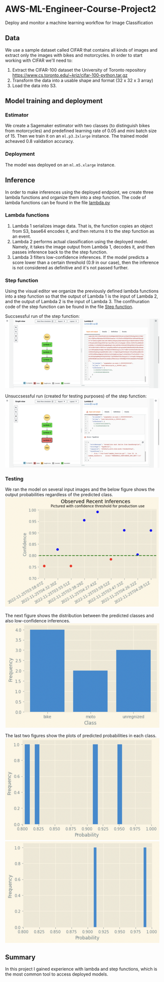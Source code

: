 # AWS-ML-Engineer-Course-Project2
Deploy and monitor a machine learning workflow for Image Classification

## Data
We use a sample dataset called CIFAR that contains all kinds of images and extract only the images with bikes and motorcycles. In order to start working with CIFAR we'll need to:

1. Extract the CIFAR-100 dataset the University of Toronto repository https://www.cs.toronto.edu/~kriz/cifar-100-python.tar.gz 
2. Transform the data into a usable shape and format (32 x 32 x 3 array)
3. Load the data into S3.

## Model training and deployment

### Estimator
We create a Sagemaker estimator with two classes (to distinguish bikes from motorcycles) and predefined learning rate of 0.05 and mini batch size of 15. Then we train it on an `ml.p3.2xlarge` instance. The trained model acheaved 0.8 validation accuracy.

### Deployment
The model was deployed on an `ml.m5.xlarge` instance.

## Inference
In order to make inferences using the deployed endpoint, we create three lambda functions and organize them into a step function. The code of lambda functions can be found in the file [lambda.py](lambda.py)

### Lambda functions
1. Lambda 1 serializes image data. That is, the function copies an object from S3, base64 encodes it, and then returns it to the step function as an event.
2. Lambda 2 performs actual classification using the deployed model. Namely, it takes the image output from Lambda 1, decodes it, and then passes inference back to the the step function.
3. Lambda 3 filters low-confidence inferences. If the model predicts a score lower than a certain threshold (0.9 in our case), then the inference is not considered as definitive and it's not passed further.

### Step function
Using the visual editor we organize the previously defined lambda functions into a step function so that the output of Lambda 1 is the input of Lambda 2, and the output of Lambda 2 is the input of Lambda 3. The confihuration code of the step function can be found in the file [Step function](step_function.json).

Succsessful run of the step function:
![Successful execution](Screenshots/Successful_execution.png "Successful execution")

Unsuccsessful run (created for testing purposes) of the step function:
![Unsuccsessful execution](Screenshots/Failed_execution.png "Unsuccsessful execution")

### Testing
We ran the model on several input images and the below figure shows the output probabilities regardless of the predicted class.
![Observed inferences](Screenshots/observed_inferences.png "Observed inferences")

The next figure shows the distribution between the predicted classes and also low-confidence inferences.
![Class distribution](Screenshots/Class_distribution.png "Class distribution")

The last two figures show the plots of predicted probabilities in each class.
![1st class (bikes) probabilities](Screenshots/1st_class_probs.png "1st class probabilities")
![2nd class (motorcycles) probabilities](Screenshots/2nd_class_probs.png "2nd class probabilities")

## Summary
In this project I gained experience with lambda and step functions, which is the most common tool to access deployed models.
